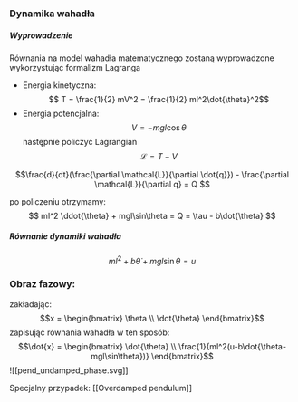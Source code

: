 ### Dynamika wahadła
##### Wyprowadzenie
Równania na model wahadła matematycznego zostaną wyprowadzone wykorzystując formalizm Lagranga

- Energia kinetyczna:
	$$ T = \frac{1}{2} mV^2 = \frac{1}{2} ml^2\dot{\theta}^2$$
- Energia potencjalna:
	$$V = -mgl \cos \theta $$
następnie policzyć Lagrangian
$$ \mathcal{L} = T - V $$

$$\frac{d}{dt}(\frac{\partial \mathcal{L}}{\partial \dot{q}}) - \frac{\partial \mathcal{L}}{\partial q} = Q $$

po policzeniu otrzymamy:
$$ ml^2 \ddot{\theta} + mgl\sin\theta = Q = \tau - b\dot{\theta} $$
##### Równanie dynamiki wahadła
$$ ml^2 + b\dot{\theta} + mgl\sin\theta = u$$

### Obraz fazowy:
zakładając:
$$x = \begin{bmatrix}
\theta \\
\dot{\theta}
\end{bmatrix}$$
zapisując równania wahadła w ten sposób:
$$\dot{x} = \begin{bmatrix}
\dot{\theta} \\
\frac{1}{ml^2(u-b\dot{\theta-mgl\sin\theta})}
\end{bmatrix}$$
![[pend_undamped_phase.svg]]



Specjalny przypadek:
[[Overdamped pendulum]]
